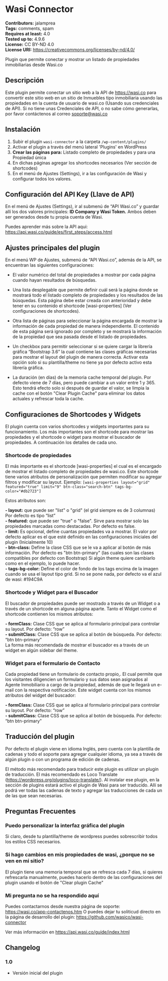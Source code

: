 # Wasi Connector #
**Contributors:** jalamprea  
**Tags:** comments, spam  
**Requires at least:** 4.0  
**Tested up to:** 4.9.6  
**License:** CC BY-ND 4.0  
**License URI:** https://creativecommons.org/licenses/by-nd/4.0/  

Plugin que permite conectar y mostrar un listado de propiedades inmobiliarias desde Wasi.co

## Descripción ##

Este plugin permite conectar un sitio web a la API de https://wasi.co para convertir este sitio web en un sitio de Inmuebles tipo inmobiliaria usando las propiedades en la cuenta de usuario de wasi.co (Usando sus credenciales de API).
Si no tiene unas Credenciales de API, o no sabe cómo generarlas, por favor contáctenos al correo soporte@wasi.co


## Instalación ##

1. Subir el plugin `wasi-connector` a la carpeta `/wp-content/plugins/`
2. Activar el plugin a través del menú lateral 'Plugins' en WordPress
3. **Crear las páginas para:** Listado completo de propiedades y para una Propiedad única  
4. En dichas páginas agregar los shortcodes necesarios (Ver sección de shortcodes)
5. En el menú de Ajustes (Settings), ir a las configuración de Wasi y configurar todos los valores.


## Configuración del API Key (Llave de API) ##

En el menú de Ajustes (Settings), ir al submenú de “API Wasi.co” y guardar allí los dos valores principales: **ID Company y Wasi Token.**
Ambos deben ser generados desde tu propia cuenta de Wasi. 

Puedes aprender más sobre la API aqui: https://api.wasi.co/guide/es/first_steps/access.html


## Ajustes principales del plugin ##

En el menú WP de Ajustes, submenú de “API Wasi.co”, además de la API, se encuentran las siguientes configuraciones:

- El valor numérico del total de propiedades a mostrar por cada página cuando hayan resultados de búsquedas.

- Una lista desplegable que permite definir cuál será la página donde se mostrará todo el listado completo de propiedades y los resultados de las búsquedas. Esta página debe estar creada con anterioridad y debe tener en su contenido el shortcode [wasi-properties]  (Ver configuraciones de shortcodes).

- Otra lista de páginas para seleccionar la página encargada de mostrar la información de cada propiedad de manera independiente. El contenido de esta página será ignorado por completo y se mostrará la información de la propiedad que sea pasada desde el listado de propiedades.

- Un checkbox para permitir seleccionar si se quiere cargar la librería gráfica “Bootstrap 3.6” la cual contiene las clases gráficas necesarias para mostrar el layout del plugin de manera correcta. Activar esta opción solo si su plantilla/theme no tiene ya por defecto activo esta librería gráfica.

- La duración (en días) de la memoria cache temporal del plugin. Por defecto viene de 7 días, pero puede cambiar a un valor entre 1 y 365. Esto tendrá efecto solo si después de guardar el valor, se limpia la cache con el botón "Clear Plugin Cache" para eliminar los datos actuales y refrescar toda la cache.



## Configuraciones de Shortcodes y Widgets ##

El plugin cuenta con varios shortcodes y widgets importantes para su funcionamiento. Los más importantes son el shortcode para mostrar las propiedades y el shortcode o widget para mostrar el buscador de propiedades.
A continuación los detalles de cada uno.


### Shortcode de propiedades ###

El más importante es el shortcode [wasi-properties] el cual es el encargado de mostrar el listado completo de propiedades de wasi.co.  Este shortcode tiene varios atributos de personalización que permiten modificar su agregar filtros y modificar su layout.
Ejemplo:
`[wasi-properties layout="grid" featured="true" limit="9" btn-class="search-btn" tags-bg-color="#db2723"]`

Estos atributos son:

**- layout:** que puede ser "list" o "grid"  (el grid siempre es de 3 columnas) Por defecto es tipo “list”  
**- featured:** que puede ser "true" o "false". Sirve para mostrar solo las propiedades marcadas como destacadas. Por defecto es false.  
**- limit:** Es opcional, define cuantas propiedades va a mostrar. El valor por defecto aplicar es el que esté definido en las configuraciones iniciales del plugin (Inicialmente 10)  
**- btn-class:**  Define la clase CSS que se le va a aplicar al botón de más información. Por defecto es "btn btn-primary" (las cuales son las clases compatibles por defecto con Bootstrap) Si algún theme quiere cambiarlo como en el ejemplo, lo puede hacer.  
**- tags-bg-color:** Define el color de fondo de los tags encima de la imagen cuando se usa el layout tipo grid. Si no se pone nada, por defecto va el azul de wasi: #194C9A  


### Shortcode y Widget para el Buscador ###

El buscador de propiedades puede ser mostrado a través de un Widget o a través de un shortcode en alguna página aparte.
Tanto el Widget como el shortcode contienen los mismos atributos:

**- formClass:** Clase CSS que se aplica al formulario principal para controlar su layout. Por defecto: “row”  
**- submitClass:** Clase CSS que se aplica al botón de búsqueda. Por defecto: “btn btn-primary”  
La forma más recomendada de mostrar el buscador es a través de un widget en algún sidebar del theme.

### Widget para el formulario de Contacto ###

Cada propiedad tiene un formulario de contacto propio,. El cual permite que los visitantes diligencien un formulario y sus datos sean asignados al Agente Inmobiliario a cargo de la propiedad, además de que le llegará un e-mail con la respectiva notificación.
Este widget cuenta con los mismos atributos del widget del buscador:

**- formClass:** Clase CSS que se aplica al formulario principal para controlar su layout. Por defecto: “row”  
**- submitClass:** Clase CSS que se aplica al botón de búsqueda. Por defecto: “btn btn-primary”  

## Traducción del plugin ##

Por defecto el plugin viene en idioma Inglés, pero cuenta con la plantilla de cadenas y todo el soporte para agregar cualquier idioma, ya sea a través de algún plugin o con un programa de edición de cadenas.

El método más recomendado para traducir este plugin es utilizar un plugin de traducción. El más recomendado es Loco Translate (https://wordpress.org/plugins/loco-translate/).
Al instalar ese plugin, en la sección de plugins estará activo el plugin de Wasi para ser traducido. Allí se podrá ver todas las cadenas de texto y agregar las traducciones de cada un de las que sean necesarias.


## Preguntas Frecuentes ##

### Puedo personalizar la interfaz gráfica del plugin  ###

Si claro, desde tu plantilla/theme de wordpress puedes sobrescribir todos los estilos CSS necesarios.

### Si hago cambios en mis propiedades de wasi, ¿porque no se ven en mi sitio? ###

El plugin tiene una memoria temporal que se refresca cada 7 días, si quieres refrescarla  manualmente, puedes hacerlo dentro de las configuraciones del plugin usando el botón de "Clear plugin Cache"

### Mi pregunta no se ha respondido aquí ###

Puedes contactarnos desde nuestra página de soporte: https://wasi.co/app-contactenos.htm
O puedes dejar tu soliticud directo en la página de desarrollo del plugin: https://github.com/wasico/wasi-connector

Ver más información en https://api.wasi.co/guide/index.html



## Changelog ##

### 1.0 ###
* Versión inicial del plugin

